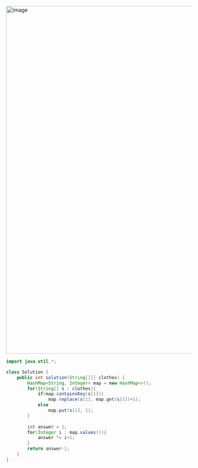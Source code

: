 <img width="945" alt="image" src="https://github.com/user-attachments/assets/7fc6196f-2d98-4c7c-b03f-cf30ed573f9b">

```java
import java.util.*;

class Solution {
    public int solution(String[][] clothes) {
        HashMap<String, Integer> map = new HashMap<>();
        for(String[] s : clothes){
            if(map.containsKey(s[1]))
                map.replace(s[1], map.get(s[1])+1);
            else
                map.put(s[1], 1);
        }
        
        int answer = 1;
        for(Integer i : map.values()){
            answer *= i+1;
        }
        return answer-1;
    }
}
```
